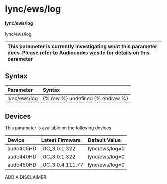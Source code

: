 ﻿---
description: lync/ews/log
search: false
---

# lync/ews/log

#### lync/ews/log

lync/ews/log


| This parameter is currently investigating what this parameter does. Please refer to Audiocodes wesite for details on this parameter | 
| :--- |

## Syntax
| Parameter | Syntax |
| :--- | :--- |
|lync/ews/log | {% raw %} undefined {% endraw %}|

## Devices
This parameter is available on the following devices

| Device | Latest Firmware | Default Value |
|:---|:---|:---|
| audc405HD | ;UC_3.0.1.322 | lync/ews/log=0 
| audc440HD | ;UC_3.0.1.322 | lync/ews/log=0 
| audc450HD | ;UC_3.0.4.111.77 | lync/ews/log=0 

ADD A DISCLAIMER
